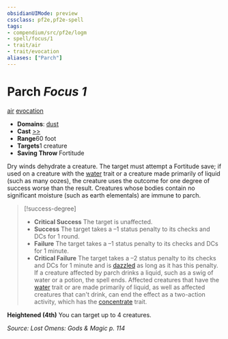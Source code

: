 ```yaml
---
obsidianUIMode: preview
cssclass: pf2e,pf2e-spell
tags:
- compendium/src/pf2e/logm
- spell/focus/1
- trait/air
- trait/evocation
aliases: ["Parch"]
---
```

# Parch *Focus 1*   
[air](rules/traits/air.md)  [evocation](rules/traits/evocation.md)  

- **Domains**: [dust](compendium/setting/domains.md#Dust)
- **Cast** [>>](rules/core-rulebook/chapter-9-playing-the-game.md#Actions "Two-Action") 
- **Range**60 foot
- **Targets**1 creature
- **Saving Throw** Fortitude

Dry winds dehydrate a creature. The target must attempt a Fortitude save; if used on a creature with the [water](rules/traits/water.md) trait or a creature made primarily of liquid (such as many oozes), the creature uses the outcome for one degree of success worse than the result. Creatures whose bodies contain no significant moisture (such as earth elementals) are immune to parch.

> [!success-degree] 
> - **Critical Success** The target is unaffected.
> - **Success** The target takes a –1 status penalty to its checks and DCs for 1 round.
> - **Failure** The target takes a –1 status penalty to its checks and DCs for 1 minute.
> - **Critical Failure** The target takes a –2 status penalty to its checks and DCs for 1 minute and is [dazzled](rules/conditions.md#Dazzled) as long as it has this penalty. If a creature affected by parch drinks a liquid, such as a swig of water or a potion, the spell ends. Affected creatures that have the [water](rules/traits/water.md) trait or are made primarily of liquid, as well as affected creatures that can't drink, can end the effect as a two-action activity, which has the [concentrate](rules/traits/concentrate.md) trait.

**Heightened (4th)** You can target up to 4 creatures.

*Source: Lost Omens: Gods & Magic p. 114*